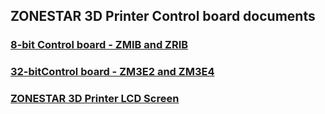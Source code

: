 ## ZONESTAR 3D Printer Control board documents 
### [8-bit Control board - ZMIB and ZRIB](./8bit/)
### [32-bitControl board - ZM3E2 and ZM3E4](./32bit/)
### [ZONESTAR 3D Printer LCD Screen](./LCD%20Screen/)
   
  

